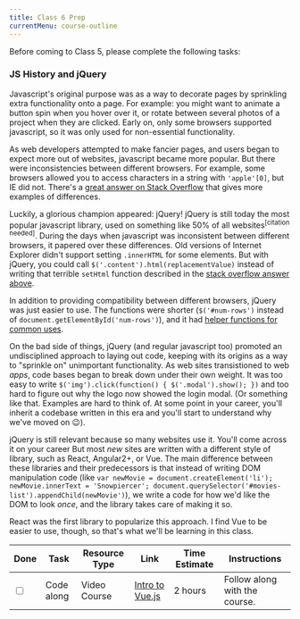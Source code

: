 ```yaml
---
title: Class 6 Prep
currentMenu: course-outline
---
```


Before coming to Class 5, please complete the following tasks:


### JS History and jQuery

Javascript's original purpose was as a way to decorate pages by sprinkling extra functionality onto a page. For example: you might want to animate a button spin when you hover over it, or rotate between several photos of a project when they are clicked. Early on, only some browsers supported javascript, so it was only used for non-essential functionality.

As web developers attempted to make fancier pages, and users began to expect more out of websites, javascript became more popular. But there were inconsistencies between different browsers. For example, some browsers allowed you to access characters in a string with `'apple'[0]`, but IE did not. There's a [great answer on Stack Overflow][quirks-mode] that gives more examples of differences.

Luckily, a glorious champion appeared: jQuery! jQuery is still today the most popular javascript library, used on something like 50% of all websites<sup>[citation needed]</sup>. During the days when javascript was inconsistent between different browsers, it papered over these differences. Old versions of Internet Explorer didn't support setting `.innerHTML` for some elements. But with jQuery, you could call `$('.content').html(replacementValue)` instead of writing that terrible `setHtml` function described in the [stack overflow answer above][quirks-mode].

In addition to providing compatibility between different browsers, jQuery was just easier to use. The functions were shorter (`$('#num-rows')` instead of `document.getElementById('num-rows')`), and it had [helper functions for common uses](http://youmightnotneedjquery.com/#json).

On the bad side of things, jQuery (and regular javascript too) promoted an undisciplined approach to laying out code, keeping with its origins as a way to "sprinkle on" unimportant functionality. As web sites transistioned to web _apps_, code bases began to break down under their own weight. It was too easy to write `$('img').click(function() { $('.modal').show(); })` and too hard to figure out why the logo now showed the login modal. (Or something like that. Examples are hard to think of. At some point in your career, you'll inherit a codebase written in this era and you'll start to understand why we've moved on 😉).

jQuery is still relevant because so many websites use it. You'll come across it on your career But most _new_ sites are written with a different style of library, such as React, Angular2+, or Vue. The main difference between these libraries and their predecessors is that instead of writing DOM manipulation code (like `var newMovie = document.createElement('li'); newMovie.innerText = 'Snowpiercer'; document.querySelector('#movies-list').appendChild(newMovie')`), we write a code for how we'd like the DOM to look _once_, and the library takes care of making it so.

React was the first library to popularize this approach. I find Vue to be easier to use, though, so that's what we'll be learning in this class.

Done | Task | Resource Type | Link | Time Estimate | Instructions
-----|------|---------------|------|---------------|-------------
<input type="checkbox" v-model="checks.p6b" /> | Code along | Video Course | [Intro to Vue.js][intro-vuejs] | 2 hours | Follow along with the course.


[css-selectors]: https://www.codecademy.com/en/courses/web-beginner-en-WF0CF/resume?curriculum_id=50579fb998b470000202dc8b
[intro-vuejs]: https://www.vuemastery.com/courses/intro-to-vue-js/vue-instance
[quirks-mode]: https://stackoverflow.com/a/2599388/1586229